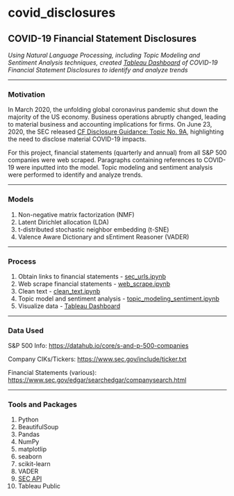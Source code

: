 # covid_disclosures

## COVID-19 Financial Statement Disclosures

*Using Natural Language Processing, including Topic Modeling and Sentiment Analysis techniques, created [Tableau Dashboard](https://public.tableau.com/profile/jason.dunleavy#!/vizhome/covid_disclosures/COVID-19FinancialStatementDisclosures?publish=yes) of COVID-19 Financial Statement Disclosures to identify and analyze trends*

---
### Motivation
In March 2020, the unfolding global coronavirus pandemic shut down the majority of the US economy. Business operations abruptly changed, leading to material business and accounting implications for firms. On June 23, 2020, the SEC released [CF Disclosure Guidance: Topic No. 9A](https://www.sec.gov/corpfin/covid-19-disclosure-considerations), highlighting the need to disclose material COVID-19 impacts.

For this project, financial statements (quarterly and annual) from all S&P 500 companies were web scraped. Paragraphs containing references to COVID-19 were inputted into the model. Topic modeling and sentiment analysis were performed to identify and analyze trends.

---
### Models
1. Non-negative matrix factorization (NMF)
2. Latent Dirichlet allocation (LDA)
3. t-distributed stochastic neighbor embedding (t-SNE)
4. Valence Aware Dictionary and sEntiment Reasoner (VADER)

---
### Process
1. Obtain links to financial statements - [sec_urls.ipynb](https://github.com/dunleavyjason/covid_disclosures/blob/main/sec_urls.ipynb)
2. Web scrape financial statements - [web_scrape.ipynb](https://github.com/dunleavyjason/covid_disclosures/blob/main/web_scrape.ipynb)
3. Clean text - [clean_text.ipynb](https://github.com/dunleavyjason/covid_disclosures/blob/main/clean_text.ipynb)
4. Topic model and sentiment analysis - [topic_modeling_sentiment.ipynb](https://github.com/dunleavyjason/covid_disclosures/blob/main/topic_modeling_sentiment.ipynb)
5. Visualize data - [Tableau Dashboard](https://public.tableau.com/profile/jason.dunleavy#!/vizhome/covid_disclosures/COVID-19FinancialStatementDisclosures?publish=yes)

---

### Data Used
S&P 500 Info:
https://datahub.io/core/s-and-p-500-companies

Company CIKs/Tickers:
https://www.sec.gov/include/ticker.txt

Financial Statements (various):
https://www.sec.gov/edgar/searchedgar/companysearch.html


---

### Tools and Packages
1. Python
2. BeautifulSoup
3. Pandas
4. NumPy
5. matplotlip
6. seaborn
7. scikit-learn
8. VADER 
9. [SEC API](https://sec-api.io/)
10. Tableau Public

